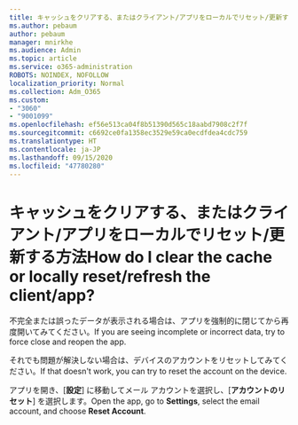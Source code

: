 ```yaml
---
title: キャッシュをクリアする、またはクライアント/アプリをローカルでリセット/更新する方法
ms.author: pebaum
author: pebaum
manager: mnirkhe
ms.audience: Admin
ms.topic: article
ms.service: o365-administration
ROBOTS: NOINDEX, NOFOLLOW
localization_priority: Normal
ms.collection: Adm_O365
ms.custom:
- "3060"
- "9001099"
ms.openlocfilehash: ef56e513ca04f8b51390d565c18aabd7908c2f7f
ms.sourcegitcommit: c6692ce0fa1358ec3529e59ca0ecdfdea4cdc759
ms.translationtype: HT
ms.contentlocale: ja-JP
ms.lasthandoff: 09/15/2020
ms.locfileid: "47780280"
---
```

# <a name="how-do-i-clear-the-cache-or-locally-resetrefresh-the-clientapp"></a><span data-ttu-id="066a3-102">キャッシュをクリアする、またはクライアント/アプリをローカルでリセット/更新する方法</span><span class="sxs-lookup"><span data-stu-id="066a3-102">How do I clear the cache or locally reset/refresh the client/app?</span></span>

<span data-ttu-id="066a3-103">不完全または誤ったデータが表示される場合は、アプリを強制的に閉じてから再度開いてみてください。</span><span class="sxs-lookup"><span data-stu-id="066a3-103">If you are seeing incomplete or incorrect data, try to force close and reopen the app.</span></span>  

<span data-ttu-id="066a3-104">それでも問題が解決しない場合は、デバイスのアカウントをリセットしてみてください。</span><span class="sxs-lookup"><span data-stu-id="066a3-104">If that doesn't work, you can try to reset the account on the device.</span></span>
 
<span data-ttu-id="066a3-105">アプリを開き、[**設定**] に移動してメール アカウントを選択し、[**アカウントのリセット**] を選択します。</span><span class="sxs-lookup"><span data-stu-id="066a3-105">Open the app, go to **Settings**, select the email account, and choose **Reset Account**.</span></span>
